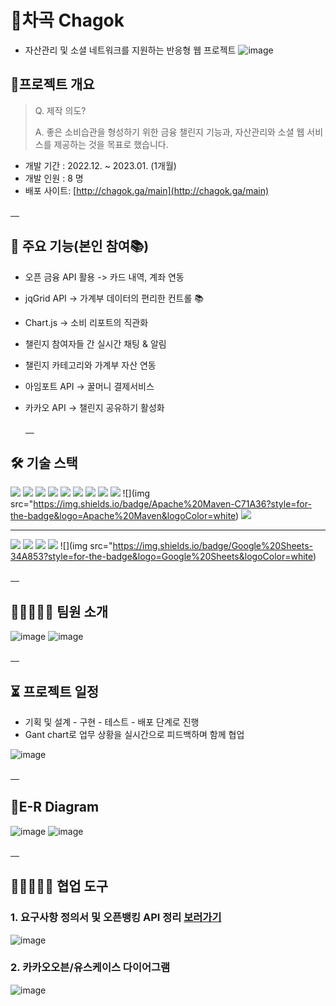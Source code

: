 # 💸차곡 Chagok

- 자산관리 및 소셜 네트워크를 지원하는 반응형 웹 프로젝트
![image](https://user-images.githubusercontent.com/111268784/227420223-fab1f7d0-0fbf-4db2-97ba-32875d837c11.png)

## 📑프로젝트 개요

> Q. 제작 의도?  
>   
> A. 좋은 소비습관을 형성하기 위한 금융 챌린지 기능과, 자산관리와 소셜 웹 서비스를 제공하는 것을 목표로 했습니다.

-   개발 기간 : 2022.12. ~ 2023.01. (1개월)
-   개발 인원 : 8 명
-   배포 사이트: [http://chagok.ga/main](http://chagok.ga/main)




  [　]( )   
## 🔎 주요 기능(본인 참여📚)

- 오픈 금융 API 활용 -> 카드 내역, 계좌 연동
- jqGrid API -> 가계부 데이터의 편리한 컨트롤 📚
- Chart.js -> 소비 리포트의 직관화
- 챌린지 참여자들 간 실시간 채팅 & 알림
- 챌린지 카테고리와 가계부 자산 연동
- 아임포트 API -> 꿀머니 결제서비스
- 카카오 API -> 챌린지 공유하기 활성화

  [　]( )   

## 🛠 기술 스택

![](https://img.shields.io/badge/java-007396?style=for-the-badge&logo=java&logoColor=white) 
![](https://img.shields.io/badge/Spring-6DB33F?style=for-the-badge&logo=Spring&logoColor=white)
![](https://img.shields.io/badge/jquery-0769AD?style=for-the-badge&logo=jquery&logoColor=white)
![](https://img.shields.io/badge/javascript-F7DF1E?style=for-the-badge&logo=javascript&logoColor=black)
![](https://img.shields.io/badge/mysql-4479A1?style=for-the-badge&logo=mysql&logoColor=white)
![](https://img.shields.io/badge/html5-E34F26?style=for-the-badge&logo=html5&logoColor=white)
![](https://img.shields.io/badge/css-1572B6?style=for-the-badge&logo=css3&logoColor=white)
![](https://img.shields.io/badge/bootstrap-7952B3?style=for-the-badge&logo=bootstrap&logoColor=white)
![](https://img.shields.io/badge/Apache%20Tomcat-F8DC75?style=for-the-badge&logo=Apache%20Tomcat&logoColor=white)
![](img src="https://img.shields.io/badge/Apache%20Maven-C71A36?style=for-the-badge&logo=Apache%20Maven&logoColor=white)
![](https://img.shields.io/badge/Chart.js-FF6384?style=for-the-badge&logo=Chart.js&logoColor=white)

---
![](https://img.shields.io/badge/Git-F05032?style=for-the-badge&logo=Git&logoColor=white)
![](https://img.shields.io/badge/Github-181717?style=for-the-badge&logo=Github&logoColor=white)
![](https://img.shields.io/badge/Kakao%20OVEN-FFCD00?style=for-the-badge&logo=Kakao&logoColor=white)
![](https://img.shields.io/badge/Slack-4A154B?style=for-the-badge&logo=Slack&logoColor=white)
![](img src="https://img.shields.io/badge/Google%20Sheets-34A853?style=for-the-badge&logo=Google%20Sheets&logoColor=white)

  [　]( )   
## 👨🏻‍🤝‍👨🏻 팀원 소개

![image](https://user-images.githubusercontent.com/111268784/227419253-cf540829-34b8-4c6b-acbc-7edcbae6824d.png)
![image](https://user-images.githubusercontent.com/111268784/227419349-a169e98d-d39e-4d13-aa07-7321318e6c3d.png)



  [　]( )   


## ⏳ 프로젝트 일정 
- 기획 및 설계 - 구현 - 테스트 - 배포 단계로 진행  
- Gant chart로 업무 상황을 실시간으로 피드백하며 함께 협업

![image](https://user-images.githubusercontent.com/111268784/227420912-adc4694c-af62-4093-aded-f940a8d8e16e.png) 

  [　]( )   
## 📂E-R Diagram
![image](https://user-images.githubusercontent.com/111268784/227422994-e78d69d8-064e-4106-9a1a-033b8f6e8e60.png)
![image](https://user-images.githubusercontent.com/111268784/227422864-08608f4c-589b-42fd-bd7e-2686005bf4d3.png)  


  [　]( )   
## 👨🏻‍🤝‍👨🏻 협업 도구
### 1. 요구사항 정의서 및 오픈뱅킹 API 정리 [보러가기](https://docs.google.com/spreadsheets/d/1AgNGZao1eg2LV3anuKsSGUZMfEWSqFjFXLQ8NJlxLWs/edit#gid=742138204)   

![image](https://user-images.githubusercontent.com/111268784/227423790-d085d3ff-08a3-4319-b4f2-f692ef6db611.png)
### 2. 카카오오븐/유스케이스 다이어그램
![image](https://user-images.githubusercontent.com/111268784/227423483-bdc7954c-f39e-47d5-8375-5c0bceb84ac9.png)




